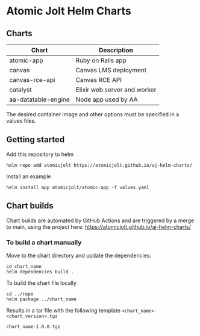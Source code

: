 # Atomic Jolt Helm Charts

## Charts

| Chart               | Description   |
| ------------------- | ------------- |
| atomic-app          | Ruby on Rails app |
| canvas              | Canvas LMS deployment |
| canvas-rce-api      | Canvas RCE API |
| catalyst            | Elixir web server and worker |
| aa-datatable-engine | Node app used by AA |

The desired container image and other options must be specified in a values files.

## Getting started

Add this repository to helm

```
helm repo add atomicjolt https://atomicjolt.github.io/aj-helm-charts/
```

Install an example

```
helm install app atomicjolt/atomic-app -f values.yaml
```

## Chart builds

Chart builds are automated by GitHub Actions and are triggered by a merge to main, using the project here: https://atomicjolt.github.io/aj-helm-charts/

### To build a chart manually

Move to the chart directory and update the dependencies:
```
cd chart_name
helm dependencies build .
```

To build the chart file locally
```
cd ../repo
helm package ../chart_name
```

Results in a tar file with the following template `<chart_name>-<chart_version>.tgz`
```
chart_name-1.0.0.tgz
```
